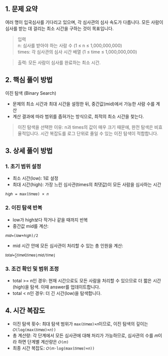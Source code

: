 ## 1. 문제 요약

여러 명이 입국심사를 기다리고 있으며, 각 심사관의 심사 속도가 다릅니다. 모든 사람이 심사를 받는 데 걸리는 최소 시간을 구하는 것이 목표입니다.

> 입력<br/>
> n: 심사를 받아야 하는 사람 수 (1 ≤ n ≤ 1,000,000,000)<br/>
> times: 각 심사관의 심사 시간 배열 (1 ≤ time ≤ 1,000,000,000)

> 출력: 모든 사람이 심사를 완료하는 최소 시간.

## 2. 핵심 풀이 방법

이진 탐색 (Binary Search)

- 문제의 최소 시간과 최대 시간을 설정한 뒤, 중간값(mid)에서 가능한 사람 수를 계산
- 계산 결과에 따라 범위를 좁혀가는 방식으로, 최적의 최소 시간을 찾는다.

> 이진 탐색을 선택한 이유:
> n과 times의 값이 매우 크기 때문에, 완전 탐색은 비효율적입니다.
> 시간 복잡도를 로그 단위로 줄일 수 있는 이진 탐색이 적합합니다.

## 3. 상세 풀이 방법

### 1. 초기 범위 설정

- 최소 시간(low): 1로 설정
- 최대 시간(high): 가장 느린 심사관(times의 최댓값)이 모든 사람을 심사하는 시간

```
ℎ𝑖𝑔ℎ = max(𝑡𝑖𝑚𝑒𝑠) × 𝑛
```

### 2. 이진 탐색 반복

- low가 high보다 작거나 같을 때까지 반복
- 중간값 mid를 계산:

```
𝑚𝑖𝑑=(𝑙𝑜𝑤+ℎ𝑖𝑔ℎ)/2
```

- mid 시간 안에 모든 심사관이 처리할 수 있는 총 인원을 계산:

```
𝑡𝑜𝑡𝑎𝑙=∑𝑡𝑖𝑚𝑒∈𝑡𝑖𝑚𝑒𝑠⌊𝑚𝑖𝑑/𝑡𝑖𝑚𝑒⌋
```

### 3. 조건 확인 및 범위 조정

- total >= n인 경우: 현재 시간으로도 모든 사람을 처리할 수 있으므로 더 짧은 시간(high)을 탐색. 이때 answer를 업데이트합니다.
- total < n인 경우: 더 긴 시간(low)을 탐색합니다.

## 4. 시간 복잡도

- 이진 탐색 횟수: 최대 탐색 범위가
  `max(𝑡𝑖𝑚𝑒𝑠)×𝑛`이므로, 이진 탐색의 깊이는 `𝑂(log⁡(max(𝑡𝑖𝑚𝑒𝑠)×𝑛))`
- 총 계산량: 각 단계에서 모든 심사관에 대해 처리가 가능하므로, 심사관의 수를 𝑚이라 하면 단계별 계산량은 `𝑂(𝑚)`
- 최종 시간 복잡도: `𝑂(𝑚⋅log⁡(max(𝑡𝑖𝑚𝑒𝑠)×𝑛))`
